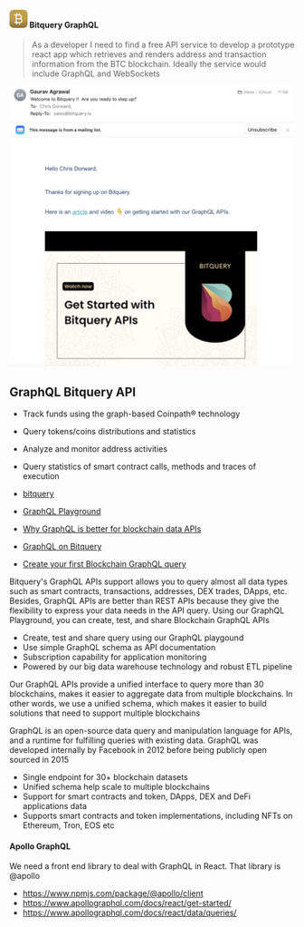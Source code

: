 #### ![alt text](../svg/logo16.svg "Bitcoin Hash Logo") Bitquery GraphQL

> As a developer I need to find a free API service to develop a prototype react app which retrieves and renders address and transaction information from the BTC blockchain. Ideally the service would include GraphQL and WebSockets

![alt text](../png/bitquery-signup.png "bitquery")

## GraphQL Bitquery API

- Track funds using the graph-based Coinpath® technology
- Query tokens/coins distributions and statistics
- Analyze and monitor address activities
- Query statistics of smart contract calls, methods and traces of execution

- [bitquery](https://bitquery.io/about)
- [GraphQL Playground](https://ide.bitquery.io)
- [Why GraphQL is better for blockchain data APIs](https://bitquery.io/blog/blockchain-graphql)
- [GraphQL on Bitquery](https://bitquery.io/labs/graphql)
- [Create your first Blockchain GraphQL query](https://bitquery.io/blog/blockchain-graphql-query)

Bitquery's GraphQL APIs support allows you to query almost all data types such as smart contracts, transactions, addresses, DEX trades, DApps, etc. Besides, GraphQL APIs are better than REST APIs because they give the flexibility to express your data needs in the API query. Using our GraphQL Playground, you can create, test, and share Blockchain GraphQL APIs

- Create, test and share query using our GraphQL playgound
- Use simple GraphQL schema as API documentation
- Subscription capability for application monitoring
- Powered by our big data warehouse technology and robust ETL pipeline

Our GraphQL APIs provide a unified interface to query more than 30 blockchains, makes it easier to aggregate data from multiple blockchains. In other words, we use a unified schema, which makes it easier to build solutions that need to support multiple blockchains

GraphQL is an open-source data query and manipulation language for APIs, and a runtime for fulfilling queries with existing data. GraphQL was developed internally by Facebook in 2012 before being publicly open sourced in 2015

- Single endpoint for 30+ blockchain datasets
- Unified schema help scale to multiple blockchains
- Support for smart contracts and token, DApps, DEX and DeFi applications data
- Supports smart contracts and token implementations, including NFTs on Ethereum, Tron, EOS etc



#### Apollo GraphQL 

We need a front end library to deal with GraphQL in React. That library is @apollo

- https://www.npmjs.com/package/@apollo/client
- https://www.apollographql.com/docs/react/get-started/
- https://www.apollographql.com/docs/react/data/queries/
